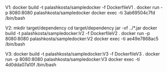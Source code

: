 V1:
docker build -t palashkosta/sampledocker -f DockerfileV1 .
docker run -p 8080:8080 palashkosta/sampledocker
docker exec -ti 3ab69504c7fd /bin/bash

V2:
mkdir target/dependency
cd target/dependency
jar -xf ../*.jar
docker build -t palashkosta/sampledocker:V2 -f DockerfileV2 .
docker run -p 8080:8080 palashkosta/sampledocker:V2
docker exec -ti ae49e7868ac5 /bin/bash

V3:
docker build -t palashkosta/sampledocker:V3 -f DockerfileV3 .
docker run -p 8080:8080 palashkosta/sampledocker:V3
docker exec -ti 4d0dda07a10f /bin/bash